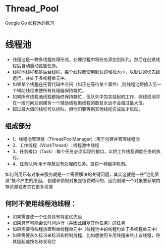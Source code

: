 # Thread_Pool
Google Go 线程池的练习

# 线程池

- 线程池是一种多线程处理形式，处理过程中将任务添加到队列，然后在创建线程后自动启动这些任务。
- 线程池线程都是后台线程。每个线程都使用默认的堆栈大小，以默认的优先级运行，并处于多线程单元中。
- 如果某个线程在托管代码中空闲（如正在等待某个事件）,则线程池将插入另一个辅助线程来使所有处理器保持繁忙。
- 如果所有线程池线程都始终保持繁忙，但队列中包含挂起的工作，则线程池将在一段时间后创建另一个辅助线程但线程的数目永远不会超过最大值。
- 超过最大值的线程可以排队，但他们要等到其他线程完成后才启动。

## 组成部分

- 1、线程池管理器（ThreadPoolManager）:用于创建并管理线程池
- 2、工作线程（WorkThread）: 线程池中线程
- 3、任务接口（Task）:每个任务必须实现的接口，以供工作线程调度任务的执行。
- 4、任务队列:用于存放没有处理的任务。提供一种缓冲机制。

 如何利用已有对象来服务就是一个需要解决的关键问题，其实这就是一些"池化资源"技术产生的原因。
 创建和销毁对象是很费时间的，因为创建一个对象要获取内存资源或者其它更多资源

## 何时不使用线程池线程：

- 如果需要使一个任务具有特定优先级
- 如果具有可能会长时间运行（并因此阻塞其他任务）的任务
- 如果需要将线程放置到单线程单元中（线程池中的线程均处于多线程单元中）
- 如果需要永久标识来标识和控制线程，比如想使用专用线程来终止该线程，将其挂起或按名称发现它


